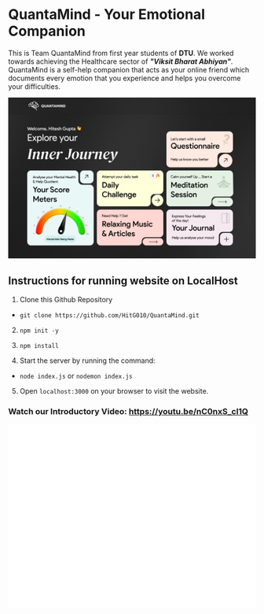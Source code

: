 # QuantaMind - Your Emotional Companion

This is Team QuantaMind from first year students of **DTU**. We worked towards achieving the Healthcare sector of ***"Viksit Bharat Abhiyan"***. QuantaMind is a self-help companion that acts as your online friend which documents every emotion that you experience and helps you overcome your difficulties.


![QuantaMind HomePage](/Public/landing-pagedark.png "QuantaMind HomePage")

## Instructions for running website on LocalHost

1. Clone this Github Repository

* `git clone https://github.com/HitG010/QuantaMind.git`

2. `npm init -y`

3. `npm install`

4. Start the server by running the command:

* `node index.js` or `nodemon index.js`


5. Open `localhost:3000` on your browser to visit the website.


### Watch our Introductory Video: https://youtu.be/nC0nxS_cI1Q


![QuantaMind Logo](/Public/Group-32.png)




